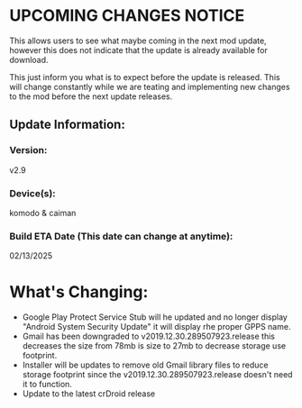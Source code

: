 # UPCOMING CHANGES NOTICE
This allows users to see what maybe coming in the next mod update, however this does not indicate that the update is already available for download.

This just inform you what is to expect before the update is released. This will change constantly while we are teating and implementing new changes to the mod before the next update releases.


## Update Information:

### Version:
v2.9

### Device(s):
komodo & caiman

### Build ETA Date (This date can change at anytime):
02/13/2025

# What's Changing:
- Google Play Protect Service Stub will he updated and no longer display "Android System Security Update" it will display rhe proper GPPS name.
- Gmail has been downgraded to v2019.12.30.289507923.release this decreases the size from 78mb is size to 27mb to decrease storage use footprint.
- Installer will be updates to remove old Gmail library files to reduce storage footprint since the v2019.12.30.289507923.release doesn't need it to function.
- Update to the latest crDroid release
